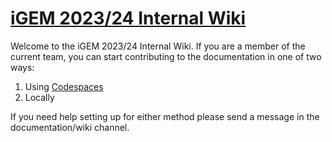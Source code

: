 # [iGEM 2023/24 Internal Wiki](https://ubc-igem.github.io/internal-wiki-2023-24/index.html)

Welcome to the iGEM 2023/24 Internal Wiki. If you are a member of the current team, you can start contributing to the documentation in one of two ways:

1. Using [Codespaces](https://docs.github.com/en/codespaces/overview)
2. Locally

If you need help setting up for either method please send a message in the documentation/wiki channel. 
